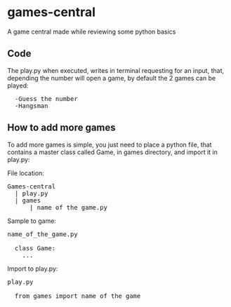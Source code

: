 # games-central
A game central made while reviewing some python basics

## Code
The play.py when executed, writes in terminal requesting for an input, that, depending the number will open a game, by default the 2 games can be played:

<pre>
  -Guess the number
  -Hangsman
</pre>

## How to add more games
To add more games is simple, you just need to place a python file, that contains a master class called Game, in games directory, and import it in play.py:


File location:
<pre>
Games-central
  | play.py
  | games
      | name_of_the_game.py
</pre>
Sample to game:
<pre>
name_of_the_game.py

  class Game:
    ...
</pre>
Import to play.py:
<pre>
play.py

  from games import name_of_the_game
</pre>
